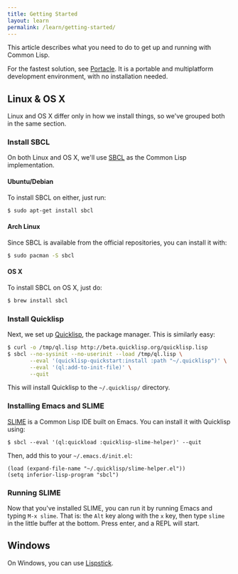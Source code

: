 ```yaml
---
title: Getting Started
layout: learn
permalink: /learn/getting-started/
---
```


This article describes what you need to do to get up and running with Common
Lisp.

For the fastest solution, see [Portacle](https://shinmera.github.io/portacle/). It is a portable and multiplatform development environment, with no installation needed.

## Linux & OS X

Linux and OS X differ only in how we install things, so we've grouped both in
the same section.

### Install SBCL

On both Linux and OS X, we'll use [SBCL][sbcl] as the Common Lisp
implementation.

#### Ubuntu/Debian

To install SBCL on either, just run:

```bash
$ sudo apt-get install sbcl
```

#### Arch Linux

Since SBCL is available from the official repositories, you can install it with:

```bash
$ sudo pacman -S sbcl
```

#### OS X

To install SBCL on OS X, just do:

```bash
$ brew install sbcl
```

### Install Quicklisp

Next, we set up [Quicklisp][ql], the package manager. This is similarly easy:

```bash
$ curl -o /tmp/ql.lisp http://beta.quicklisp.org/quicklisp.lisp
$ sbcl --no-sysinit --no-userinit --load /tmp/ql.lisp \
       --eval '(quicklisp-quickstart:install :path "~/.quicklisp")' \
       --eval '(ql:add-to-init-file)' \
       --quit
```

This will install Quicklisp to the `~/.quicklisp/` directory.

### Installing Emacs and SLIME

[SLIME][slime] is a Common Lisp IDE built on Emacs. You can install it with
Quicklisp using:

```
$ sbcl --eval '(ql:quickload :quicklisp-slime-helper)' --quit
```

Then, add this to your `~/.emacs.d/init.el`:

```elisp
(load (expand-file-name "~/.quicklisp/slime-helper.el"))
(setq inferior-lisp-program "sbcl")
```

### Running SLIME

Now that you've installed SLIME, you can run it by running Emacs and typing `M-x
slime`. That is: the `Alt` key along with the `x` key, then type `slime` in the
little buffer at the bottom. Press enter, and a REPL will start.

## Windows

On Windows, you can use [Lispstick][ls].

[sbcl]: http://www.sbcl.org/
[ql]: https://www.quicklisp.org/beta/
[slime]: https://common-lisp.net/project/slime/
[ls]: http://www.iqool.de/lispstick.html
